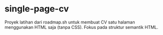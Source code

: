 # single-page-cv
Proyek latihan dari roadmap.sh untuk membuat CV satu halaman menggunakan HTML saja (tanpa CSS). Fokus pada struktur semantik HTML.
